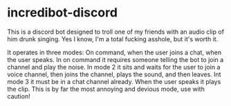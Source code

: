 # incredibot-discord
This is a discord bot designed to troll one of my friends with an audio clip of him drunk singing.
Yes I know, I'm a total fucking asshole, but it's worth it. 


It operates in three modes: On command, when the user joins a chat, when the user speaks.
In on command it requires someone telling the bot to join a channel and play the noise.
In mode 2 it sits and waits for the user to join a voice channel, then joins the channel,
	plays the sound, and then leaves.
Int mode 3 it must be in a chat channel already. When the user speaks it plays the clip. 
	This is by far the most annoying and devious mode, use with caution!
